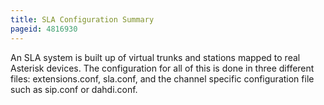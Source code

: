 ```yaml
---
title: SLA Configuration Summary
pageid: 4816930
---
```


An SLA system is built up of virtual trunks and stations mapped to real Asterisk devices. The configuration for all of this is done in three different files: extensions.conf, sla.conf, and the channel specific configuration file such as sip.conf or dahdi.conf.

